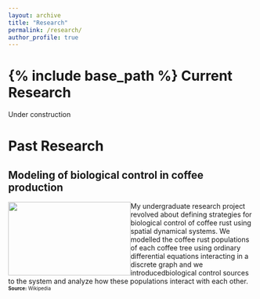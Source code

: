 ```yaml
---
layout: archive
title: "Research"
permalink: /research/
author_profile: true
---
```

{% include base_path %}
Current Research
======
Under construction

Past Research
======
## Modeling of biological control in coffee production
<img style="float: left;" src="https://jarroyoe.github.io/images/hemileia_vastatrix.jpg" width="250" height="150"> My undergraduate research project revolved about defining strategies for biological control of coffee rust using spatial dynamical systems. We modelled the coffee rust populations of each coffee tree using ordinary differential equations interacting in a discrete graph and we introducedbiological control sources to the system and analyze how these populations interact with each other.
<br><font size="-2"><b>Source:</b> Wikipedia</font>



